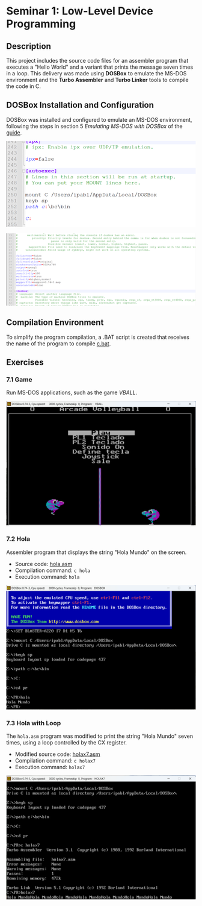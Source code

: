 # Seminar 1: Low-Level Device Programming

## Description
This project includes the source code files for an assembler program that executes a "Hello World" and a variant that prints the message seven times in a loop. This delivery was made using **DOSBox** to emulate the MS-DOS environment and the **Turbo Assembler** and **Turbo Linker** tools to compile the code in C.

## DOSBox Installation and Configuration
DOSBox was installed and configured to emulate an MS-DOS environment, following the steps in section 5 *Emulating MS-DOS with DOSBox* of the [guide](./S1-Guide.pdf).


![Set the keyboard to Spanish and mount the folder with all the necessary software on the C: drive](./images/mod2.png)

![Change the terminal resolution](./images/mod1.png)

## Compilation Environment
To simplify the program compilation, a .BAT script is created that receives the name of the program to compile [c.bat](./holax7.asm).

## Exercises

### 7.1 Game
Run MS-DOS applications, such as the game _VBALL_.

![Assembler program displaying the string _hello_](./images/game.png)

### 7.2 Hola
Assembler program that displays the string "Hola Mundo" on the screen.

- Source code: [hola.asm](./Exercise-7.1/hola.asm)
- Compilation command: `c hola`
- Execution command: `hola`

![Assembler program displaying the string _hello_](./images/hola.png)

### 7.3 Hola with Loop
The `hola.asm` program was modified to print the string "Hola Mundo" seven times, using a loop controlled by the CX register.

- Modified source code: [holax7.asm](./Exercise-7.2/holax7.asm)
- Compilation command: `c holax7`
- Execution command: `holax7`

![Assembler program displaying the string _hello_ 7 times](./images/holax7.png)
